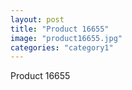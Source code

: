 ```yaml
---
layout: post
title: "Product 16655"
image: "product16655.jpg"
categories: "category1"
---
```

Product 16655
